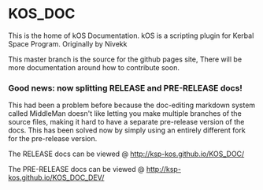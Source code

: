 KOS_DOC
=======

This is the home of kOS Documentation. kOS is a scripting plugin for  Kerbal Space Program. Originally by Nivekk


This master branch is the source for the github pages site, There will be more documentation around how to contribute soon.

### Good news: now splitting RELEASE and PRE-RELEASE docs!
This had been a problem before because the doc-editing markdown system called MiddleMan doesn't like letting you
make multiple branches of the source files, making it hard to have a separate pre-release version of the docs.
This has been solved now by simply using an entirely different fork for the pre-release version.


The RELEASE docs can be viewed @ http://ksp-kos.github.io/KOS_DOC/

The PRE-RELEASE docs can be viewed @ http://ksp-kos.github.io/KOS_DOC_DEV/
